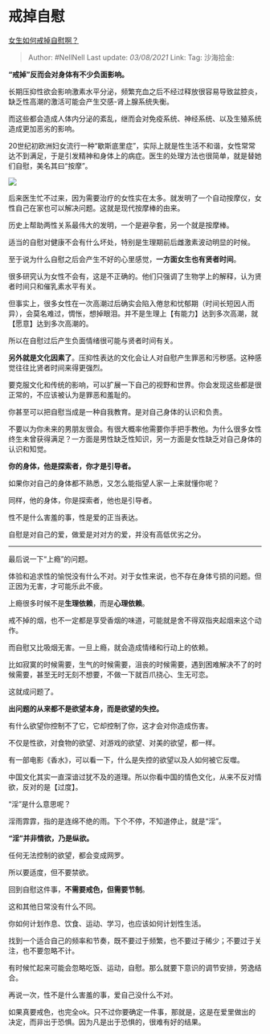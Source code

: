 # 戒掉自慰

[女生如何戒掉自慰啊？](https://www.zhihu.com/question/333984852/answer/2026009688)

> Author: #NellNell
> Last update: *03/08/2021*
> Link:
> Tag:
> 沙海拾金:

**“戒掉”反而会对身体有不少负面影响。**

长期压抑性欲会影响激素水平分泌，频繁充血之后不经过释放很容易导致盆腔炎，缺乏性高潮的激活可能会产生交感-肾上腺系统失衡。

而这些都会造成人体内分泌的紊乱，继而会对免疫系统、神经系统、以及生殖系统造成更加恶劣的影响。

20世纪初欧洲妇女流行一种“歇斯底里症”，实际上就是性生活不和谐，女性常常达不到满足，于是引发精神和身体上的病症。医生的处理方法也很简单，就是替她们自慰，美名其曰“按摩”。

![](https://pic1.zhimg.com/50/v2-fb51d7b09f0c14fa26c9ddf35a1f8406_720w.jpg?source=1940ef5c)

后来医生忙不过来，因为需要治疗的女性实在太多。就发明了一个自动按摩仪，女性自己在家也可以解决问题。这就是现代按摩棒的由来。

历史上帮助两性关系最伟大的发明，一个是避孕套，另一个就是按摩棒。

适当的自慰对健康不会有什么坏处，特别是生理期前后雌激素波动明显的时候。

至于说为什么自慰之后会产生不好的心里感觉，**一方面女生也有贤者时间**。

很多研究认为女性不会有，这是不正确的。他们只强调了生物学上的解释，认为贤者时间只和催乳素水平有关。

但事实上，很多女性在一次高潮过后确实会陷入倦怠和忧郁期（时间长短因人而异），会莫名难过，惆怅，想掉眼泪。并不是生理上【有能力】达到多次高潮，就【愿意】达到多次高潮的。

所以在自慰过后产生负面情绪很可能与贤者时间有关。

**另外就是文化因素了**。压抑性表达的文化会让人对自慰产生罪恶和污秽感。这种感觉往往比贤者时间来得更强烈。

要克服文化和传统的影响，可以扩展一下自己的视野和世界。你会发现这些都是很正常的，不应该被认为是罪恶和羞耻的。

你甚至可以把自慰当成是一种自我教育。是对自己身体的认识和负责。

不要以为你未来的男朋友很会。有很大概率他需要你手把手教他。为什么很多女性终生未曾获得满足？一方面是男性缺乏性知识，另一方面是女性缺乏对自己身体的认识和知觉。

**你的身体，他是探索者，你才是引导者。**

如果你对自己的身体都不熟悉，又怎么能指望人家一上来就懂你呢？

同样，他的身体，你是探索者，他也是引导者。

性不是什么害羞的事，性是爱的正当表达。

自慰是对自己的爱，做爱是对对方的爱，并没有高低优劣之分。

---

最后说一下“上瘾”的问题。

体验和追求性的愉悦没有什么不对。对于女性来说，也不存在身体亏损的问题。但正因为无害，才可能乐此不疲。

上瘾很多时候不是**生理依赖**，而是**心理依赖**。

戒不掉的烟，也不一定都是享受香烟的味道，可能就是舍不得双指夹起烟来这个动作。

而自慰又比吸烟无害。一旦上瘾，就会造成情绪和行动上的依赖。

比如寂寞的时候需要，生气的时候需要，沮丧的时候需要，遇到困难解决不了的时候需要，甚至无时无刻不想要，不做一下就百爪挠心、生无可恋。

这就成问题了。

**出问题的从来都不是欲望本身，而是欲望的失控。**

有什么欲望你控制不了它，它却控制了你，这才会对你造成伤害。

不仅是性欲，对食物的欲望、对游戏的欲望、对美的欲望，都一样。

有一部电影《香水》，可以看一下，什么是失控的欲望以及人如何被它反噬。

中国文化其实一直深谙过犹不及的道理。所以你看中国的情色文化，从来不反对情欲，反对的是【过度】。

“淫”是什么意思呢？

淫雨霏霏，指的是连绵不绝的雨。下个不停，不知道停止，就是“淫”。

**“淫”并非情欲，乃是纵欲。**

任何无法控制的欲望，都会变成网罗。

所以要适度，但不要禁欲。

回到自慰这件事，**不需要戒色，但需要节制**。

这和其他日常没有什么不同。

你如何计划作息、饮食、运动、学习，也应该如何计划性生活。

找到一个适合自己的频率和节奏，既不要过于频繁，也不要过于稀少；不要过于关注，也不要忽略不计。

有时候忙起来可能会忽略吃饭、运动，自慰。那么就要下意识的调节安排，劳逸结合。

再说一次，性不是什么害羞的事，爱自己没什么不对。

如果真要戒色，也完全ok。只不过你要确定一件事，那就是，这是在爱里做出的决定，而非出于恐惧。因为凡是出于恐惧的，很难有好的结果。
